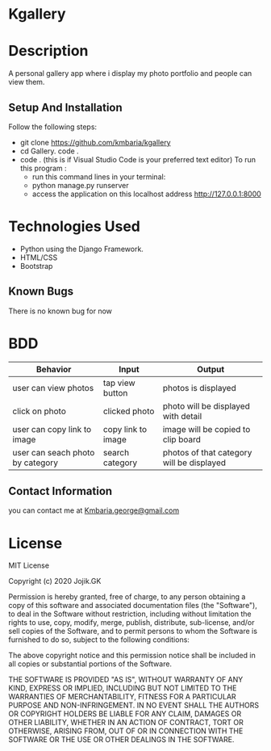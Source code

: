 # Kgallery
# Description
A personal gallery app where i display my photo portfolio and people can view them.
## Setup And Installation
Follow the following steps:
 * git clone https://github.com/kmbaria/kgallery
 * cd Gallery.
   code .
 * code . (this is if Visual Studio Code is your preferred text editor)
To run this program :
    * run this command lines in your terminal:
    * python manage.py runserver
    * access the application on this localhost address http://127.0.0.1:8000
    
# Technologies Used
* Python using the Django Framework.
* HTML/CSS
* Bootstrap

## Known Bugs
   There is no known bug for now

# BDD

| Behavior            | Input                         | Output                        |
| ------------------- | ----------------------------- | ----------------------------- |
| user can view photos |  tap view button | photos is displayed |
| click on photo| clicked photo | photo will be displayed with detail |
| user can copy link to image | copy link to image | image will be copied to clip board|
| user can seach photo by category | search category| photos of that category will be displayed |


## Contact Information
you can contact me at Kmbaria.george@gmail.com


# License
  MIT License

Copyright (c) 2020 Jojik.GK

Permission is hereby granted, free of charge, to any person obtaining a copy of this software and associated documentation files (the "Software"), to deal in the Software without restriction, including without limitation the rights to use, copy, modify, merge, publish, distribute, sub-license, and/or sell copies of the Software, and to permit persons to whom the Software is furnished to do so, subject to the following conditions:

The above copyright notice and this permission notice shall be included in all copies or substantial portions of the Software.

THE SOFTWARE IS PROVIDED "AS IS", WITHOUT WARRANTY OF ANY KIND, EXPRESS OR IMPLIED, INCLUDING BUT NOT LIMITED TO THE WARRANTIES OF MERCHANTABILITY, FITNESS FOR A PARTICULAR PURPOSE AND NON-INFRINGEMENT. IN NO EVENT SHALL THE AUTHORS OR COPYRIGHT HOLDERS BE LIABLE FOR ANY CLAIM, DAMAGES OR OTHER LIABILITY, WHETHER IN AN ACTION OF CONTRACT, TORT OR OTHERWISE, ARISING FROM, OUT OF OR IN CONNECTION WITH THE SOFTWARE OR THE USE OR OTHER DEALINGS IN THE SOFTWARE.


